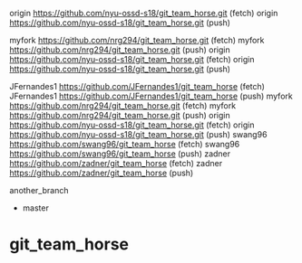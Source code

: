 origin	https://github.com/nyu-ossd-s18/git_team_horse.git (fetch)
origin	https://github.com/nyu-ossd-s18/git_team_horse.git (push)

myfork	https://github.com/nrg294/git_team_horse.git (fetch)
myfork	https://github.com/nrg294/git_team_horse.git (push)
origin	https://github.com/nyu-ossd-s18/git_team_horse.git (fetch)
origin	https://github.com/nyu-ossd-s18/git_team_horse.git (push)

JFernandes1	https://github.com/JFernandes1/git_team_horse (fetch)
JFernandes1	https://github.com/JFernandes1/git_team_horse (push)
myfork	https://github.com/nrg294/git_team_horse.git (fetch)
myfork	https://github.com/nrg294/git_team_horse.git (push)
origin	https://github.com/nyu-ossd-s18/git_team_horse.git (fetch)
origin	https://github.com/nyu-ossd-s18/git_team_horse.git (push)
swang96	https://github.com/swang96/git_team_horse (fetch)
swang96	https://github.com/swang96/git_team_horse (push)
zadner	https://github.com/zadner/git_team_horse (fetch)
zadner	https://github.com/zadner/git_team_horse (push)

  another_branch
* master
# git_team_horse




